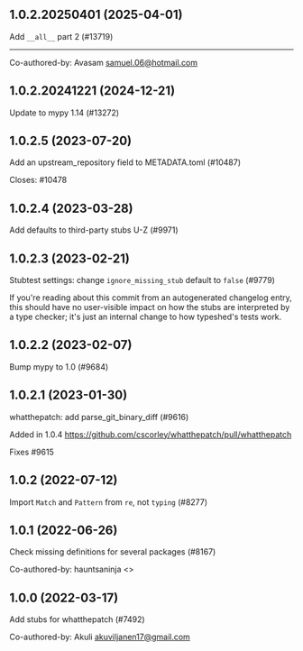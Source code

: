 ## 1.0.2.20250401 (2025-04-01)

Add `__all__` part 2 (#13719)

---------

Co-authored-by: Avasam <samuel.06@hotmail.com>

## 1.0.2.20241221 (2024-12-21)

Update to mypy 1.14 (#13272)

## 1.0.2.5 (2023-07-20)

Add an upstream_repository field to METADATA.toml (#10487)

Closes: #10478

## 1.0.2.4 (2023-03-28)

Add defaults to third-party stubs U-Z (#9971)

## 1.0.2.3 (2023-02-21)

Stubtest settings: change `ignore_missing_stub` default to `false` (#9779)

If you're reading about this commit from an autogenerated changelog entry, this should have no user-visible impact on how the stubs are interpreted by a type checker; it's just an internal change to how typeshed's tests work.

## 1.0.2.2 (2023-02-07)

Bump mypy to 1.0 (#9684)

## 1.0.2.1 (2023-01-30)

whatthepatch: add parse_git_binary_diff (#9616)

Added in 1.0.4
https://github.com/cscorley/whatthepatch/pull/whatthepatch

Fixes #9615

## 1.0.2 (2022-07-12)

Import `Match` and `Pattern` from `re`, not `typing` (#8277)

## 1.0.1 (2022-06-26)

Check missing definitions for several packages (#8167)

Co-authored-by: hauntsaninja <>

## 1.0.0 (2022-03-17)

Add stubs for whatthepatch (#7492)

Co-authored-by: Akuli <akuviljanen17@gmail.com>

